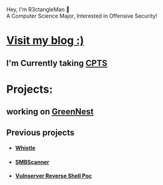 Hey, I'm R3ctangleMan 👋  <br>A Computer Science Major, Interested in Offensive Security!
  </a>
</div>  

# [ **Visit my blog :)**](https://magdy3660.github.io)
## I'm Currently taking [CPTS](https://academy.hackthebox.com/preview/certifications/htb-certified-penetration-testing-specialist)

# Projects:
## working on  [GreenNest](https://github.com/magdy3660/GreenNest)


## Previous projects


  
  -  #### [Whistle](https://github.com/magdy3660/Whistle) 


  -  #### [SMBScanner](https://github.com/magdy3660/smb-enum)
    

  -   #### [Vulnserver Reverse Shell Poc](https://github.com/magdy3660/vulnserver-Reverse-shell)
  

